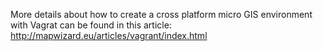 More details about how to create a cross platform micro GIS environment with Vagrat can be found in this article:
http://mapwizard.eu/articles/vagrant/index.html
